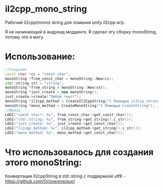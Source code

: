 # il2cpp_mono_string
Рабочий il2cpp(mono) string для ломания unity il2cpp игр.

Я не начинающий в андроид моддинге. Я сделал эту сборку monoString, потому что я могу.
# Использование:
```c++
//Создание
const char *cc = "const char";
monoString *from_const_char = monoString::New(cc);
std::string str = "string";
monoString *from_string = monoString::New(str);
monoString *just_create = new monoString();
just_create->create("Любой текст");
monoString *il2cpp_method = CreateIl2CppString("С Помощью il2ccp_string_new"); // const char * и std::string
monoString *mono_method = CreateMonoString("С Помощью CreateString"); // Нужны оффсеты, const char * и std::string
//Вывод
LOGI("const char*: %s", from_const_char->get_const_char());
LOGI("std::string: %s", from_string->get_string().c_str());
LOGI("just_create: %s", just_create->get_const_char());
LOGI("il2cpp_method: %s", il2cpp_method->get_string().c_str());
LOGI("mono_method: %s", mono_method->get_const_char());
```

# Что использовалось для создания этого monoString:

Конвертация Il2cppString в std::string с поддержкой utf8 - https://github.com/Octowolve/aucl
